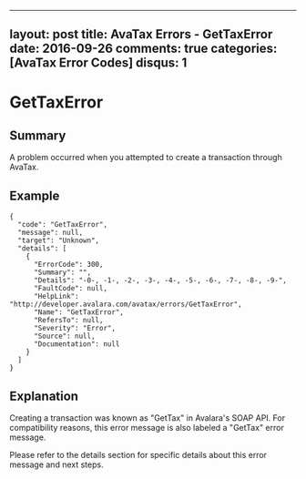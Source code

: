 
---
layout: post
title: AvaTax Errors - GetTaxError
date: 2016-09-26
comments: true
categories: [AvaTax Error Codes]
disqus: 1
---

# GetTaxError

## Summary

A problem occurred when you attempted to create a transaction through AvaTax.

## Example

    {
      "code": "GetTaxError",
      "message": null,
      "target": "Unknown",
      "details": [
        {
          "ErrorCode": 300,
          "Summary": "",
          "Details": "-0-, -1-, -2-, -3-, -4-, -5-, -6-, -7-, -8-, -9-",
          "FaultCode": null,
          "HelpLink": "http://developer.avalara.com/avatax/errors/GetTaxError",
          "Name": "GetTaxError",
          "RefersTo": null,
          "Severity": "Error",
          "Source": null,
          "Documentation": null
        }
      ]
    }

## Explanation

Creating a transaction was known as "GetTax" in Avalara's SOAP API.  For compatibility reasons, this error message is also labeled a "GetTax" error message.

Please refer to the details section for specific details about this error message and next steps.